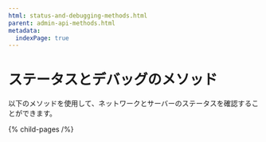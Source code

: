 ```yaml
---
html: status-and-debugging-methods.html
parent: admin-api-methods.html
metadata:
  indexPage: true
---
```

# ステータスとデバッグのメソッド

以下のメソッドを使用して、ネットワークとサーバーのステータスを確認することができます。

{% child-pages /%}
